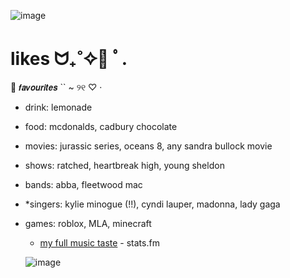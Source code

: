 ![image](https://github.com/user-attachments/assets/675f01aa-34dc-49b8-a408-b3c9afc3ed23)

# likes ᗢ₊˚✧🌈 ﾟ.


🦎 𝙛𝙖𝙫𝙤𝙪𝙧𝙞𝙩𝙚𝙨 `` ~ ୨୧ ♡ ·

- drink: lemonade
- food: mcdonalds, cadbury chocolate
- movies: jurassic series, oceans 8, any sandra bullock movie
- shows: ratched, heartbreak high, young sheldon
- bands: abba, fleetwood mac
- *singers: kylie minogue (!!), cyndi lauper, madonna, lady gaga
- games: roblox, MLA, minecraft


  *  [my full music taste](https://stats.fm/keren) - stats.fm

  ![image](https://github.com/user-attachments/assets/ff627124-8875-4e2c-847f-21d7c3c6118a)
